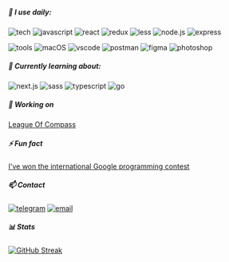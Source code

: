 ##### :dart: I use daily:
![tech](https://img.shields.io/static/v1?label=&color=000&style=flat-square&message=tech)
![javascript](https://img.shields.io/static/v1?color=111&style=flat-square&logoColor=f5f5f5&label=&message=javascript&logo=javascript)
![react](https://img.shields.io/static/v1?&color=111&style=flat-square&logoColor=f5f5f5&label=&message=react&logo=react)
![redux](https://img.shields.io/static/v1?&color=111&style=flat-square&logoColor=f5f5f5&label=&message=redux&logo=redux)
![less](https://img.shields.io/static/v1?&color=111&style=flat-square&logoColor=f5f5f5&label=&message=less&logo=less)
![node.js](https://img.shields.io/static/v1?&color=111&style=flat-square&logoColor=f5f5f5&label=&message=node.js&logo=node.js)
![express](https://img.shields.io/static/v1?&color=111&style=flat-square&logoColor=f5f5f5&label=&message=express&logo=express)

![tools](https://img.shields.io/static/v1?label=&color=000&style=flat-square&message=tools)
![macOS](https://img.shields.io/static/v1?&color=111&style=flat-square&logoColor=f5f5f5&label=&message=macOS&logo=macOS)
![vscode](https://img.shields.io/static/v1?&color=111&style=flat-square&logoColor=f5f5f5&label=&message=vscode&logo=visual%20studio%20code)
![postman](https://img.shields.io/static/v1?&color=111&style=flat-square&logoColor=f5f5f5&label=&message=postman&logo=postman)
![figma](https://img.shields.io/static/v1?&color=111&style=flat-square&logoColor=f5f5f5&label=&message=figma&logo=figma)
![photoshop](https://img.shields.io/static/v1?&color=111&style=flat-square&logoColor=f5f5f5&label=&message=photoshop&logo=adobe%20photoshop)

##### 🌱 Currently learning about:
![next.js](https://img.shields.io/static/v1?&color=111&style=flat-square&logoColor=f5f5f5&label=&message=next.js&logo=next.js)
![sass](https://img.shields.io/static/v1?&color=111&style=flat-square&logoColor=f5f5f5&label=&message=sass&logo=sass)
![typescript](https://img.shields.io/static/v1?&color=111&style=flat-square&logoColor=f5f5f5&label=&message=typescript&logo=typescript)
![go](https://img.shields.io/static/v1?&color=111&style=flat-square&logoColor=f5f5f5&label=&message=go&logo=go)

##### 🔭 Working on
[League Of Compass](https://github.com/letelete/league-of-compass)

##### ⚡ Fun fact
[I've won the international Google programming contest](https://medium.com/@brunokawka/my-google-code-in-2018-adventure-with-mifos-initiative-3a65848b0025)

##### :mailbox: Contact

[![telegram](https://img.shields.io/static/v1?&color=111&style=flat-square&logoColor=f5f5f5&label=&message=telegram&logo=telegram)](https://t.me/letelete)
[![email](https://img.shields.io/static/v1?&color=111&style=flat-square&logoColor=f5f5f5&label=&message=email&logo=gmail)](mailto:brunokawka@gmail.com)

##### 📊 Stats

[![GitHub Streak](https://github-readme-streak-stats.herokuapp.com?user=letelete&theme=blueberry_duo&hide_border=true)](https://git.io/streak-stats)
